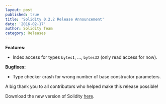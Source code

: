 ```yaml
---
layout: post
published: true
title: 'Solidity 0.2.2 Release Announcement'
date: '2016-02-17'
author: Solidity Team
category: Releases
---
```


**Features:**

- Index access for types `bytes1`, ..., `bytes32` (only read access for now).

**Bugfixes:**

- Type checker crash for wrong number of base constructor parameters.

A big thank you to all contributors who helped make this release possible!

Download the new version of Solidity [here](https://github.com/ethereum/solidity/releases/tag/v0.2.2).
